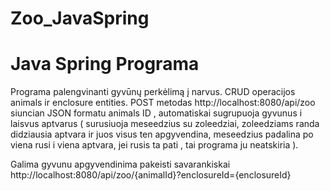 # Zoo_JavaSpring
# Java Spring Programa

Programa palengvinanti gyvūnų perkėlimą į narvus. CRUD operacijos animals ir enclosure entities. 
POST metodas http://localhost:8080/api/zoo siuncian JSON formatu animals ID ,
automatiskai sugrupuoja gyvunus i laisvus aptvarus
( surusiuoja meseedzius su zoleedziai, zoleedziams randa didziausia aptvara ir juos visus ten apgyvendina,
meseedzius padalina po viena rusi i viena aptvara, jei rusis ta pati , tai programa ju neatskiria ).

Galima gyvunu apgyvendinima pakeisti savarankiskai http://localhost:8080/api/zoo/{animalId}?enclosureId={enclosureId}
